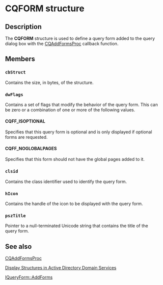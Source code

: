 # CQFORM structure

## Description

The **CQFORM** structure is used to define a query form added to the query dialog box with the [CQAddFormsProc](https://learn.microsoft.com/windows/desktop/api/cmnquery/nc-cmnquery-lpcqaddformsproc) callback function.

## Members

### `cbStruct`

Contains the size, in bytes, of the structure.

### `dwFlags`

Contains a set of flags that modify the behavior of the query form. This can be zero or a combination of one or more of the following values.

#### CQFF_ISOPTIONAL

Specifies that this query form is optional and is only displayed if optional forms are requested.

#### CQFF_NOGLOBALPAGES

Specifies that this form should not have the global pages added to it.

### `clsid`

Contains the class identifier used to identify the query form.

### `hIcon`

Contains the handle of the icon to be displayed with the query form.

### `pszTitle`

Pointer to a null-terminated Unicode string that contains the title of the query form.

## See also

[CQAddFormsProc](https://learn.microsoft.com/windows/desktop/api/cmnquery/nc-cmnquery-lpcqaddformsproc)

[Display Structures in Active
Directory Domain Services](https://learn.microsoft.com/windows/desktop/AD/display-structures-in-active-directory-domain-services)

[IQueryForm::AddForms](https://learn.microsoft.com/windows/desktop/api/cmnquery/nf-cmnquery-iqueryform-addforms)